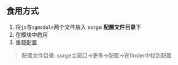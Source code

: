 ## 食用方式
1. 将`js`与`sgmodule`两个文件放入 surge **配置文件目录**下
2. 在模块中启用
3. 重载配置

> 配置文件目录: surge主窗口->更多->配置->在finder中找到配置